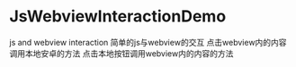 # JsWebviewInteractionDemo
js and webview interaction
简单的js与webview的交互
点击webview内的内容调用本地安卓的方法
点击本地按钮调用webview内的内容的方法
